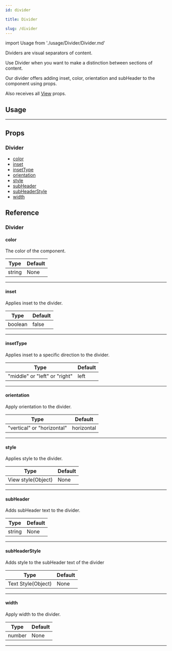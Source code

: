 ```yaml
---
id: divider

title: Divider

slug: /divider
---
```


import Usage from './usage/Divider/Divider.md'

Dividers are visual separators of content.

Use Divider when you want to make a distinction between sections of content.

Our divider offers adding inset, color, orientation and subHeader to the component using props.

Also receives all [View](https://reactnative.dev/docs/view#props) props.

## Usage

<Usage />

---

## Props

### Divider

- [color](#color)
- [inset](#inset)
- [insetType](#insettype)
- [orientation](#orientation)
- [style](#style)
- [subHeader](#subheader)
- [subHeaderStyle](#subheaderstyle)
- [width](#width)

## Reference

### Divider

#### color

The color of the component.

| Type   | Default |
| ------ | ------- |
| string | None    |

---

#### inset

Applies inset to the divider.

| Type    | Default |
| ------- | ------- |
| boolean | false   |

---

#### insetType

Applies inset to a specific direction to the divider.

| Type                          | Default |
| ----------------------------- | ------- |
| "middle" or "left" or "right" | left    |

---

#### orientation

Apply orientation to the divider.

| Type                       | Default    |
| -------------------------- | ---------- |
| "vertical" or "horizontal" | horizontal |

---

#### style

Applies style to the divider.

| Type               | Default |
| ------------------ | ------- |
| View style(Object) | None    |

---

#### subHeader

Adds subHeader text to the divider.

| Type   | Default |
| ------ | ------- |
| string | None    |

---

#### subHeaderStyle

Adds style to the subHeader text of the divider

| Type               | Default |
| ------------------ | ------- |
| Text Style(Object) | None    |

---

#### width

Apply width to the divider.

| Type   | Default |
| ------ | ------- |
| number | None    |

---

